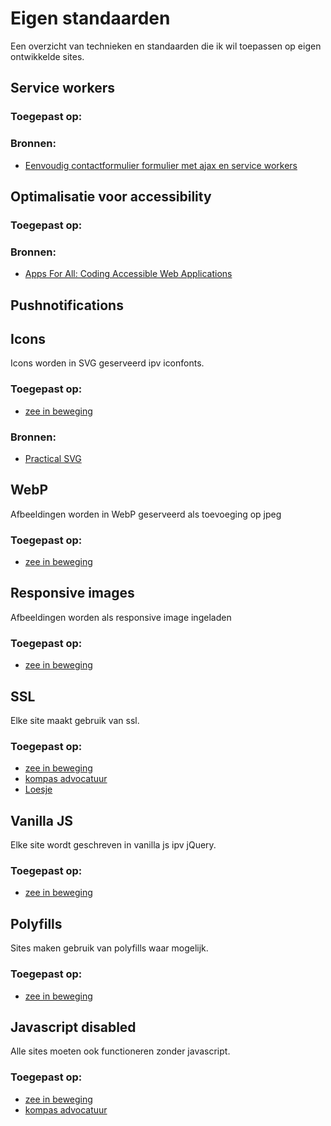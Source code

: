 # Eigen standaarden

Een overzicht van technieken en standaarden die ik wil toepassen op eigen ontwikkelde sites.

## Service workers
### Toegepast op:
### Bronnen:
* [Eenvoudig contactformulier formulier met ajax en service workers](https://justmarkup.com/log/2016/10/enhancing-a-comment-form/)

## Optimalisatie voor accessibility
### Toegepast op:
### Bronnen:
* [Apps For All: Coding Accessible Web Applications](https://shop.smashingmagazine.com/products/apps-for-all)

## Pushnotifications

## Icons
Icons worden in SVG geserveerd ipv iconfonts.  
### Toegepast op:
* [zee in beweging](https://zeeinbeweging.nl/)
### Bronnen:
* [Practical SVG](https://abookapart.com/products/practical-svg)

## WebP
Afbeeldingen worden in WebP geserveerd als toevoeging op jpeg
### Toegepast op:
* [zee in beweging](https://zeeinbeweging.nl/)

## Responsive images
Afbeeldingen worden als responsive image ingeladen
### Toegepast op:
* [zee in beweging](https://zeeinbeweging.nl/)

## SSL
Elke site maakt gebruik van ssl.
### Toegepast op:
* [zee in beweging](https://zeeinbeweging.nl/)
* [kompas advocatuur](http://kompas-advocatuur.nl/)
* [Loesje](http://www.loesje.nl/)

## Vanilla JS
Elke site wordt geschreven in vanilla js ipv jQuery.
### Toegepast op:
* [zee in beweging](https://zeeinbeweging.nl/)

## Polyfills
Sites maken gebruik van polyfills waar mogelijk.
### Toegepast op:
* [zee in beweging](https://zeeinbeweging.nl/)

## Javascript disabled
Alle sites moeten ook functioneren zonder javascript.
### Toegepast op:
* [zee in beweging](https://zeeinbeweging.nl/)
* [kompas advocatuur](http://kompas-advocatuur.nl/)
